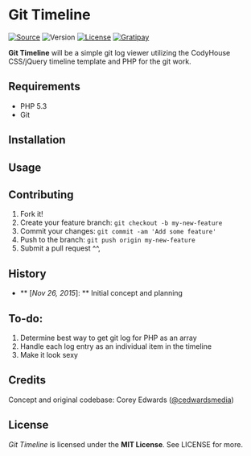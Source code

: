 # Git Timeline


[![Source](https://img.shields.io/badge/source-cedwardsmedia/git--timeline-blue.svg?style=flat-square "Source")](https://www.github.com/cedwardsmedia/git-timeline)
![Version](https://img.shields.io/badge/version-0-brightgreen.svg?style=flat-square)
[![License](https://img.shields.io/badge/license-MIT-lightgrey.svg?style=flat-square "License")](./LICENSE)
[![Gratipay](https://img.shields.io/gratipay/cedwardsmedia.svg?style=flat-square "License")](https://gratipay.com/~cedwardsmedia/)

__Git Timeline__ will be a simple git log viewer utilizing the CodyHouse CSS/jQuery timeline template and PHP for the git work.

## Requirements
 - PHP 5.3
 - Git


## Installation



## Usage


## Contributing

1. Fork it!
2. Create your feature branch: `git checkout -b my-new-feature`
3. Commit your changes: `git commit -am 'Add some feature'`
4. Push to the branch: `git push origin my-new-feature`
5. Submit a pull request ^^,

## History

 - ** [_Nov 26, 2015_]: ** Initial concept and planning

## To-do:

1. Determine best way to get git log for PHP as an array
2. Handle each log entry as an individual item in the timeline
3. Make it look sexy


## Credits
Concept and original codebase: Corey Edwards ([@cedwardsmedia](https://www.twitter.com/cedwardsmedia))

## License
_Git Timeline_ is licensed under the **MIT License**. See LICENSE for more.
